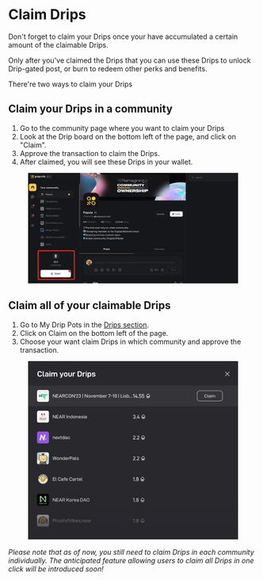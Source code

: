 # Claim Drips

Don't forget to claim your Drips once your have accumulated a certain amount of the claimable Drips.

Only after you've claimed the Drips that you can use these Drips to unlock Drip-gated post, or burn to redeem other perks and benefits.

There're two ways to claim your Drips

## Claim your Drips in a community

1. Go to the community page where you want to claim your Drips
2. Look at the Drip board on the bottom left of the page, and click on "Claim".
3. Approve the transaction to claim the Drips.&#x20;
4. After claimed, you will see these Drips in your wallet.

<figure><img src="../.gitbook/assets/image (6) (1).png" alt=""><figcaption></figcaption></figure>

## Claim all of your claimable Drips&#x20;

1. Go to My Drip Pots in the [Drips section](../getting-started/navigate-popula.md#drips-section).
2. Click on Claim on the bottom left of the page.
3. Choose your want claim Drips in which community and approve the transaction.

<figure><img src="../.gitbook/assets/image (7) (1).png" alt=""><figcaption></figcaption></figure>

_Please note that as of now, you still need to claim Drips in each community individually. The anticipated feature allowing users to claim all Drips in one click will be introduced soon!_

